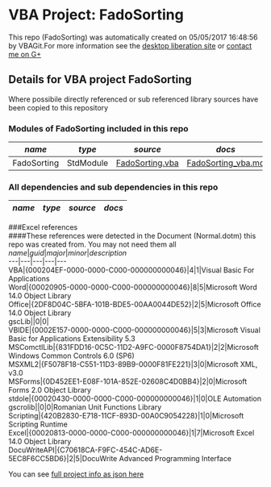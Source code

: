 # VBA Project: FadoSorting
This repo (FadoSorting) was automatically created on 05/05/2017 16:48:56 by VBAGit.For more information see the [desktop liberation site](http://ramblings.mcpher.com/Home/excelquirks/drivesdk/gettinggithubready "desktop liberation") or [contact me on G+](https://plus.google.com/+BruceMcpherson "Bruce McPherson - GDE")  
## Details for VBA project FadoSorting
Where possibile directly referenced or sub referenced library sources have been copied to this repository  
### Modules of FadoSorting included in this repo
*name*|*type*|*source*|*docs*  
---|---|---|---  
FadoSorting|StdModule|[FadoSorting.vba](scripts/FadoSorting.vba "script source")|[FadoSorting_vba.md](scripts/FadoSorting_vba.md "script docs")  
  
### All dependencies and sub dependencies in this repo  
*name*|*type*|*source*|*docs*  
---|---|---|---  
  
###Excel references  
####These references were detected in the Document (Normal.dotm) this repo was created from. You may not need them all  
*name*|*guid*|*major*|*minor*|*description*  
---|---|---|---|---  
VBA|{000204EF-0000-0000-C000-000000000046}|4|1|Visual Basic For Applications  
Word|{00020905-0000-0000-C000-000000000046}|8|5|Microsoft Word 14.0 Object Library  
Office|{2DF8D04C-5BFA-101B-BDE5-00AA0044DE52}|2|5|Microsoft Office 14.0 Object Library  
gscLib||0|0|  
VBIDE|{0002E157-0000-0000-C000-000000000046}|5|3|Microsoft Visual Basic for Applications Extensibility 5.3  
MSComctlLib|{831FDD16-0C5C-11D2-A9FC-0000F8754DA1}|2|2|Microsoft Windows Common Controls 6.0 (SP6)  
MSXML2|{F5078F18-C551-11D3-89B9-0000F81FE221}|3|0|Microsoft XML, v3.0  
MSForms|{0D452EE1-E08F-101A-852E-02608C4D0BB4}|2|0|Microsoft Forms 2.0 Object Library  
stdole|{00020430-0000-0000-C000-000000000046}|1|0|OLE Automation  
gscrolib||0|0|Romanian Unit Functions Library  
Scripting|{420B2830-E718-11CF-893D-00A0C9054228}|1|0|Microsoft Scripting Runtime  
Excel|{00020813-0000-0000-C000-000000000046}|1|7|Microsoft Excel 14.0 Object Library  
DocuWriteAPI|{C70618CA-F9FC-454C-AD6E-5EC8F6CC5BD6}|2|5|DocuWrite Advanced Programming Interface  
  
  
You can see [full project info as json here](info.json)